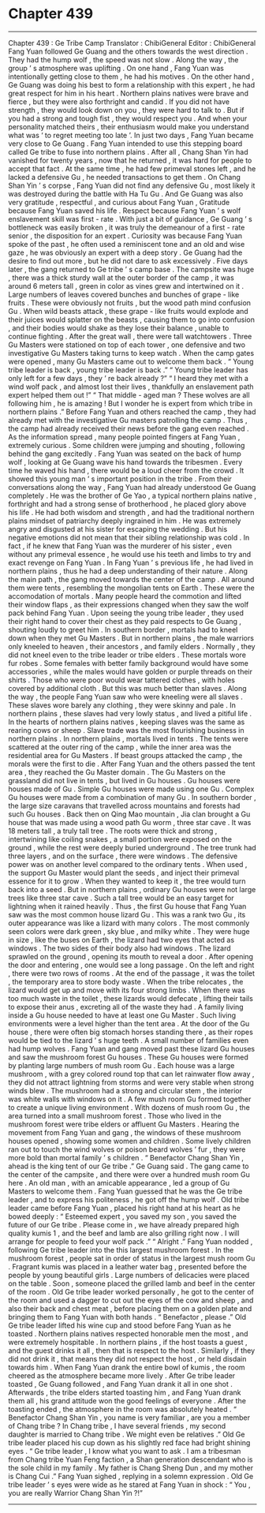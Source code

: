 
# Chapter 439


---

Chapter 439 : Ge Tribe Camp
Translator :
ChibiGeneral
Editor :
ChibiGeneral
Fang Yuan followed Ge Guang and the others towards the west direction .
They had the hump wolf , the speed was not slow .
Along the way , the group ’ s atmosphere was uplifting .
On one hand , Fang Yuan was intentionally getting close to them , he had his motives . On the other hand , Ge Guang was doing his best to form a relationship with this expert , he had great respect for him in his heart .
Northern plains natives were brave and fierce , but they were also forthright and candid .
If you did not have strength , they would look down on you , they were hard to talk to . But if you had a strong and tough fist , they would respect you . And when your personality matched theirs , their enthusiasm would make you understand what was ‘ to regret meeting too late ’.
In just two days , Fang Yuan became very close to Ge Guang .
Fang Yuan intended to use this stepping board called Ge tribe to fuse into northern plains . After all , Chang Shan Yin had vanished for twenty years , now that he returned , it was hard for people to accept that fact .
At the same time , he had few primeval stones left , and he lacked a defensive Gu , he needed transactions to get them .
On Chang Shan Yin ’ s corpse , Fang Yuan did not find any defensive Gu , most likely it was destroyed during the battle with Ha Tu Gu .
And Ge Guang was also very gratitude , respectful , and curious about Fang Yuan ,
Gratitude because Fang Yuan saved his life .
Respect because Fang Yuan ’ s wolf enslavement skill was first - rate . With just a bit of guidance , Ge Guang ’ s bottleneck was easily broken , it was truly the demeanour of a first - rate senior , the disposition for an expert .
Curiosity was because Fang Yuan spoke of the past , he often used a reminiscent tone and an old and wise gaze , he was obviously an expert with a deep story . Ge Guang had the desire to find out more , but he did not dare to ask excessively .
Five days later , the gang returned to Ge tribe ’ s camp base .
The campsite was huge , there was a thick sturdy wall at the outer border of the camp , it was around 6 meters tall , green in color as vines grew and intertwined on it . Large numbers of leaves covered bunches and bunches of grape - like fruits .
These were obviously not fruits , but the wood path mind confusion Gu . When wild beasts attack , these grape - like fruits would explode and their juices would splatter on the beasts , causing them to go into confusion , and their bodies would shake as they lose their balance , unable to continue fighting .
After the great wall , there were tall watchtowers . Three Gu Masters were stationed on top of each tower , one defensive and two investigative Gu Masters taking turns to keep watch .
When the camp gates were opened , many Gu Masters came out to welcome them back .
“ Young tribe leader is back , young tribe leader is back .”
“ Young tribe leader has only left for a few days , they ’ re back already ?”
“ I heard they met with a wind wolf pack , and almost lost their lives , thankfully an enslavement path expert helped them out !”
“ That middle - aged man ? These wolves are all following him , he is amazing ! But I wonder he is expert from which tribe in northern plains .”
Before Fang Yuan and others reached the camp , they had already met with the investigative Gu masters patrolling the camp . Thus , the camp had already received their news before the gang even reached .
As the information spread , many people pointed fingers at Fang Yuan , extremely curious .
Some children were jumping and shouting , following behind the gang excitedly .
Fang Yuan was seated on the back of hump wolf , looking at Ge Guang wave his hand towards the tribesmen . Every time he waved his hand , there would be a loud cheer from the crowd . It showed this young man ’ s important position in the tribe .
From their conversations along the way , Fang Yuan had already understood Ge Guang completely . He was the brother of Ge Yao , a typical northern plains native , forthright and had a strong sense of brotherhood , he placed glory above his life . He had both wisdom and strength , and had the traditional northern plains mindset of patriarchy deeply ingrained in him . He was extremely angry and disgusted at his sister for escaping the wedding .
But his negative emotions did not mean that their sibling relationship was cold .
In fact , if he knew that Fang Yuan was the murderer of his sister , even without any primeval essence , he would use his teeth and limbs to try and exact revenge on Fang Yuan .
In Fang Yuan ’ s previous life , he had lived in northern plains , thus he had a deep understanding of their nature .
Along the main path , the gang moved towards the center of the camp .
All around them were tents , resembling the mongolian tents on Earth . These were the accomodation of mortals .
Many people heard the commotion and lifted their window flaps , as their expressions changed when they saw the wolf pack behind Fang Yuan . Upon seeing the young tribe leader , they used their right hand to cover their chest as they paid respects to Ge Guang , shouting loudly to greet him .
In southern border , mortals had to kneel down when they met Gu Masters . But in northern plains , the male warriors only kneeled to heaven , their ancestors , and family elders . Normally , they did not kneel even to the tribe leader or tribe elders .
These mortals wore fur robes . Some females with better family background would have some accessories , while the males would have golden or purple threads on their shirts . Those who were poor would wear tattered clothes , with holes covered by additional cloth .
But this was much better than slaves .
Along the way , the people Fang Yuan saw who were kneeling were all slaves .
These slaves wore barely any clothing , they were skinny and pale . In northern plains , these slaves had very lowly status , and lived a pitiful life .
In the hearts of northern plains natives , keeping slaves was the same as rearing cows or sheep . Slave trade was the most flourishing business in northern plains .
In northern plains , mortals lived in tents . The tents were scattered at the outer ring of the camp , while the inner area was the residential area for Gu Masters .
If beast groups attacked the camp , the morals were the first to die .
After Fang Yuan and the others passed the tent area , they reached the Gu Master domain .
The Gu Masters on the grassland did not live in tents , but lived in Gu houses .
Gu houses were houses made of Gu . Simple Gu houses were made using one Gu . Complex Gu houses were made from a combination of many Gu .
In southern border , the large size caravans that travelled across mountains and forests had such Gu houses .
Back then on Qing Mao mountain , Jia clan brought a Gu house that was made using a wood path Gu worm , three star cave .
It was 18 meters tall , a truly tall tree . The roots were thick and strong , intertwining like coiling snakes , a small portion were exposed on the ground , while the rest were deeply buried underground .
The tree trunk had three layers , and on the surface , there were windows . The defensive power was on another level compared to the ordinary tents .
When used , the support Gu Master would plant the seeds , and inject their primeval essence for it to grow . When they wanted to keep it , the tree would turn back into a seed .
But in northern plains , ordinary Gu houses were not large trees like three star cave . Such a tall tree would be an easy target for lightning when it rained heavily .
Thus , the first Gu house that Fang Yuan saw was the most common house lizard Gu .
This was a rank two Gu , its outer appearance was like a lizard with many colors . The most commonly seen colors were dark green , sky blue , and milky white . They were huge in size , like the buses on Earth , the lizard had two eyes that acted as windows . The two sides of their body also had windows .
The lizard sprawled on the ground , opening its mouth to reveal a door .
After opening the door and entering , one would see a long passage . On the left and right , there were two rows of rooms . At the end of the passage , it was the toilet , the temporary area to store body waste .
When the tribe relocates , the lizard would get up and move with its four strong limbs .
When there was too much waste in the toilet , these lizards would defecate , lifting their tails to expose their anus , excreting all of the waste they had .
A family living inside a Gu house needed to have at least one Gu Master .
Such living environments were a level higher than the tent area .
At the door of the Gu house , there were often big stomach horses standing there , as their ropes would be tied to the lizard ’ s huge teeth . A small number of families even had hump wolves .
Fang Yuan and gang moved past these lizard Gu houses and saw the mushroom forest Gu houses .
These Gu houses were formed by planting large numbers of mush room Gu . Each house was a large mushroom , with a grey colored round top that can let rainwater flow away , they did not attract lightning from storms and were very stable when strong winds blew .
The mushroom had a strong and circular stem , the interior was white walls with windows on it .
A few mush room Gu formed together to create a unique living environment . With dozens of mush room Gu , the area turned into a small mushroom forest .
Those who lived in the mushroom forest were tribe elders or affluent Gu Masters .
Hearing the movement from Fang Yuan and gang , the windows of these mushroom houses opened , showing some women and children . Some lively children ran out to touch the wind wolves or poison beard wolves ’ fur , they were more bold than mortal family ’ s children .
“ Benefactor Chang Shan Yin , ahead is the king tent of our Ge tribe .” Ge Guang said .
The gang came to the center of the campsite , and there were over a hundred mush room Gu here .
An old man , with an amicable appearance , led a group of Gu Masters to welcome them .
Fang Yuan guessed that he was the Ge tribe leader , and to express his politeness , he got off the hump wolf .
Old tribe leader came before Fang Yuan , placed his right hand at his heart as he bowed deeply : “ Esteemed expert , you saved my son , you saved the future of our Ge tribe . Please come in , we have already prepared high quality kumis
1
, and the beef and lamb are also grilling right now . I will arrange for people to feed your wolf pack .”
“ Alright .” Fang Yuan nodded , following Ge tribe leader into the this largest mushroom forest .
In the mushroom forest , people sat in order of status in the largest mush room Gu .
Fragrant kumis was placed in a leather water bag , presented before the people by young beautiful girls .
Large numbers of delicacies were placed on the table .
Soon , someone placed the grilled lamb and beef in the center of the room .
Old Ge tribe leader worked personally , he got to the center of the room and used a dagger to cut out the eyes of the cow and sheep , and also their back and chest meat , before placing them on a golden plate and bringing them to Fang Yuan with both hands .
“ Benefactor , please .” Old Ge tribe leader lifted his wine cup and stood before Fang Yuan as he toasted .
Northern plains natives respected honorable men the most , and were extremely hospitable . In northern plains , if the host toasts a guest , and the guest drinks it all , then that is respect to the host . Similarly , if they did not drink it , that means they did not respect the host , or held disdain towards him .
When Fang Yuan drank the entire bowl of kumis , the room cheered as the atmosphere became more lively .
After Ge tribe leader toasted , Ge Guang followed , and Fang Yuan drank it all in one shot . Afterwards , the tribe elders started toasting him , and Fang Yuan drank them all , his grand attitude won the good feelings of everyone .
After the toasting ended , the atmosphere in the room was absolutely heated .
“ Benefactor Chang Shan Yin , you name is very familiar , are you a member of Chang tribe ? In Chang tribe , I have several friends , my second daughter is married to Chang tribe . We might even be relatives .” Old Ge tribe leader placed his cup down as his slightly red face had bright shining eyes .
“ Ge tribe leader , I know what you want to ask . I am a tribesman from Chang tribe Yuan Feng faction , a Shan generation descendant who is the sole child in my family . My father is Chang Sheng Dun , and my mother is Chang Cui .” Fang Yuan sighed , replying in a solemn expression .
Old Ge tribe leader ’ s eyes were wide as he stared at Fang Yuan in shock : “ You , you are really Warrior Chang Shan Yin ?!”

---

